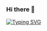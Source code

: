 ### Hi there 👋
[![Typing SVG](https://readme-typing-svg.herokuapp.com?font=Fira+Code&pause=1000&color=67F76F&random=false&width=435&lines=Hello!;I+am+Hoang;Goobye)](https://git.io/typing-svg)
<!--
**hoangsvn/hoangsvn** is a ✨ _special_ ✨ repository because its `README.md` (this file) appears on your GitHub profile.

Here are some ideas to get you started:

- 🔭 I’m currently working on ...
- 🌱 I’m currently learning ...
- 👯 I’m looking to collaborate on ...
- 🤔 I’m looking for help with ...
- 💬 Ask me about ...
- 📫 How to reach me: ...
- 😄 Pronouns: ...
- ⚡ Fun fact: ...
-->
